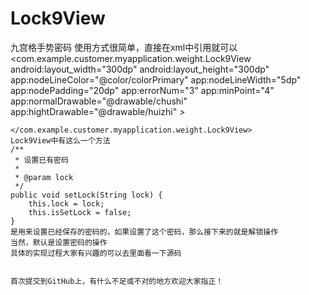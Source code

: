 # Lock9View
九宫格手势密码
使用方式很简单，直接在xml中引用就可以
<com.example.customer.myapplication.weight.Lock9View
        android:layout_width="300dp"
        android:layout_height="300dp"
        app:nodeLineColor="@color/colorPrimary"
        app:nodeLineWidth="5dp"
        app:nodePadding="20dp"
        app:errorNum="3"
        app:minPoint="4"
        app:normalDrawable="@drawable/chushi"
        app:hightDrawable="@drawable/huizhi"
        >

    </com.example.customer.myapplication.weight.Lock9View>
    Lock9View中有这么一个方法
    /**
     * 设置已有密码
     *
     * @param lock
     */
    public void setLock(String lock) {
        this.lock = lock;
        this.isSetLock = false;
    }
    是用来设置已经保存的密码的，如果设置了这个密码，那么接下来的就是解锁操作
    当然，默认是设置密码的操作
    具体的实现过程大家有兴趣的可以去里面看一下源码
    
    
    首次提交到GitHub上，有什么不足或不对的地方欢迎大家指正！
